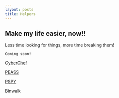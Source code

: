 ```yaml
---
layout: posts
title: Helpers
---
```


## Make my life easier, now!!
Less time looking for things, more time breaking them!

```
Coming soon!
```
[CyberChef](./cyberchef)

[PEASS](./peass)

[PSPY](./pspy)

[Binwalk](./binwalk)